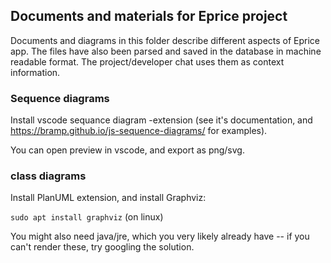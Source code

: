 ## Documents and materials for Eprice project

Documents and diagrams in this folder describe different aspects of Eprice app. The files have also been parsed and saved in the database in machine readable format. The project/developer chat uses them as context information.

### Sequence diagrams

Install vscode sequance diagram -extension (see it's documentation, and https://bramp.github.io/js-sequence-diagrams/ for examples).

You can open preview in vscode, and export as png/svg.

### class diagrams

Install PlanUML extension, and install Graphviz:

`sudo apt install graphviz` (on linux)

You might also need java/jre, which you very likely already have -- if you can't render these, try googling the solution.
